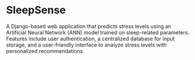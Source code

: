 # SleepSense
A Django-based web application that predicts stress levels using an Artificial Neural Network (ANN) model trained on sleep-related parameters. Features include user authentication, a centralized database for input storage, and a user-friendly interface to analyze stress levels with personalized recommendations. 
